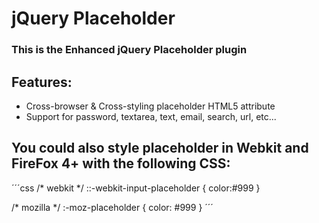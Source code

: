 # jQuery Placeholder

### This is the Enhanced jQuery Placeholder plugin

## Features:

- Cross-browser & Cross-styling placeholder HTML5 attribute
- Support for password, textarea, text, email, search, url, etc...

## You could also style placeholder in Webkit and FireFox 4+ with the following CSS:

´´´css
/* webkit */
::-webkit-input-placeholder { color:#999 }

/* mozilla */
:-moz-placeholder { color: #999 }
´´´